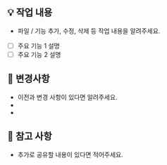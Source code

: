 ## 💡 작업 내용

- 파일 / 기능 추가, 수정, 삭제 등 작업 내용을 알려주세요.
- [ ] 주요 기능 1 설명
- [ ] 주요 기능 2 설명

## 🔗 변경사항

- 이전과 변경 사항이 있다면 알려주세요.
-
-

## 💬 참고 사항

- 추가로 공유할 내용이 있다면 적어주세요.
